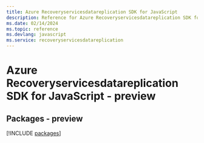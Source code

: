 ```yaml
---
title: Azure Recoveryservicesdatareplication SDK for JavaScript
description: Reference for Azure Recoveryservicesdatareplication SDK for JavaScript
ms.date: 02/14/2024
ms.topic: reference
ms.devlang: javascript
ms.service: recoveryservicesdatareplication
---
```

# Azure Recoveryservicesdatareplication SDK for JavaScript - preview
## Packages - preview
[!INCLUDE [packages](recoveryservicesdatareplication-index.md)]